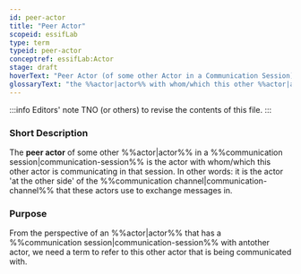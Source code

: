 ```yaml
---
id: peer-actor
title: "Peer Actor"
scopeid: essifLab
type: term
typeid: peer-actor
conceptref: essifLab:Actor
stage: draft
hoverText: "Peer Actor (of some other Actor in a Communication Session): the Actor with whom/which this other Actor is communicating in that Communication Session."
glossaryText: "the %%actor|actor%% with whom/which this other %%actor|actor%% is communicating in that %%communication session|communication-session%%."
---
```


:::info Editors' note
TNO (or others) to revise the contents of this file.
:::

### Short Description
The **peer actor** of some other %%actor|actor%% in a %%communication session|communication-session%% is the actor with whom/which this other actor is communicating in that session. In other words: it is the actor 'at the other side' of the %%communication channel|communication-channel%% that these actors use to exchange messages in.

### Purpose
From the perspective of an %%actor|actor%% that has a %%communication session|communication-session%% with antother actor, we need a term to refer to this other actor that is being communicated with.

